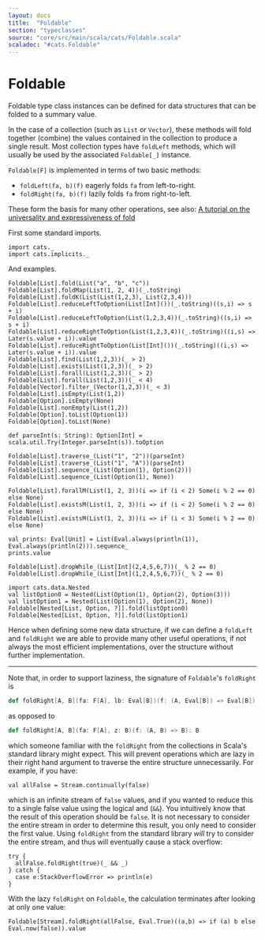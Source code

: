 ```yaml
---
layout: docs
title:  "Foldable"
section: "typeclasses"
source: "core/src/main/scala/cats/Foldable.scala"
scaladoc: "#cats.Foldable"
---
```

# Foldable

Foldable type class instances can be defined for data structures that can be 
folded to a summary value.

In the case of a collection (such as `List` or `Vector`), these methods will fold
together (combine) the values contained in the collection to produce a single 
result. Most collection types have `foldLeft` methods, which will usually be 
used by the associated `Foldable[_]` instance.

`Foldable[F]` is implemented in terms of two basic methods:

 - `foldLeft(fa, b)(f)` eagerly folds `fa` from left-to-right.
 - `foldRight(fa, b)(f)` lazily folds `fa` from right-to-left.
 
These form the basis for many other operations, see also: 
[A tutorial on the universality and expressiveness of fold](http://www.cs.nott.ac.uk/~gmh/fold.pdf)

First some standard imports.

```tut:silent
import cats._
import cats.implicits._
```

And examples.

```tut:book
Foldable[List].fold(List("a", "b", "c"))
Foldable[List].foldMap(List(1, 2, 4))(_.toString)
Foldable[List].foldK(List(List(1,2,3), List(2,3,4)))
Foldable[List].reduceLeftToOption(List[Int]())(_.toString)((s,i) => s + i)
Foldable[List].reduceLeftToOption(List(1,2,3,4))(_.toString)((s,i) => s + i)
Foldable[List].reduceRightToOption(List(1,2,3,4))(_.toString)((i,s) => Later(s.value + i)).value
Foldable[List].reduceRightToOption(List[Int]())(_.toString)((i,s) => Later(s.value + i)).value
Foldable[List].find(List(1,2,3))(_ > 2)
Foldable[List].exists(List(1,2,3))(_ > 2)
Foldable[List].forall(List(1,2,3))(_ > 2)
Foldable[List].forall(List(1,2,3))(_ < 4)
Foldable[Vector].filter_(Vector(1,2,3))(_ < 3)
Foldable[List].isEmpty(List(1,2))
Foldable[Option].isEmpty(None)
Foldable[List].nonEmpty(List(1,2))
Foldable[Option].toList(Option(1))
Foldable[Option].toList(None)

def parseInt(s: String): Option[Int] = scala.util.Try(Integer.parseInt(s)).toOption

Foldable[List].traverse_(List("1", "2"))(parseInt)
Foldable[List].traverse_(List("1", "A"))(parseInt)
Foldable[List].sequence_(List(Option(1), Option(2)))
Foldable[List].sequence_(List(Option(1), None))

Foldable[List].forallM(List(1, 2, 3))(i => if (i < 2) Some(i % 2 == 0) else None)
Foldable[List].existsM(List(1, 2, 3))(i => if (i < 2) Some(i % 2 == 0) else None)
Foldable[List].existsM(List(1, 2, 3))(i => if (i < 3) Some(i % 2 == 0) else None)

val prints: Eval[Unit] = List(Eval.always(println(1)), Eval.always(println(2))).sequence_
prints.value

Foldable[List].dropWhile_(List[Int](2,4,5,6,7))(_ % 2 == 0)
Foldable[List].dropWhile_(List[Int](1,2,4,5,6,7))(_ % 2 == 0)

import cats.data.Nested
val listOption0 = Nested(List(Option(1), Option(2), Option(3)))
val listOption1 = Nested(List(Option(1), Option(2), None))
Foldable[Nested[List, Option, ?]].fold(listOption0)
Foldable[Nested[List, Option, ?]].fold(listOption1)
```

Hence when defining some new data structure, if we can define a `foldLeft` and
`foldRight` we are able to provide many other useful operations, if not always
 the most efficient implementations, over the structure without further 
 implementation.
 
-------------------------------------------------------------------------------
 
Note that, in order to support laziness, the signature of `Foldable`'s 
`foldRight` is 

```scala
def foldRight[A, B](fa: F[A], lb: Eval[B])(f: (A, Eval[B]) => Eval[B]): Eval[B]
```

as opposed to
 
```scala
def foldRight[A, B](fa: F[A], z: B)(f: (A, B) => B): B
```
 
which someone familiar with the `foldRight` from the collections in
Scala's standard library might expect. This will prevent operations
which are lazy in their right hand argument to traverse the entire
structure unnecessarily. For example, if you have:

```tut:book
val allFalse = Stream.continually(false)
```

which is an infinite stream of `false` values, and if you wanted to
reduce this to a single false value using the logical and (`&&`). You
intuitively know that the result of this operation should be
`false`. It is not necessary to consider the entire stream in order to
determine this result, you only need to consider the first
value. Using `foldRight` from the standard library *will* try to
consider the entire stream, and thus will eventually cause a stack
overflow:

```tut:book
try {
  allFalse.foldRight(true)(_ && _)
} catch {
  case e:StackOverflowError => println(e)
}
```

With the lazy `foldRight` on `Foldable`, the calculation terminates
after looking at only one value:

```tut:book
Foldable[Stream].foldRight(allFalse, Eval.True)((a,b) => if (a) b else Eval.now(false)).value
```
